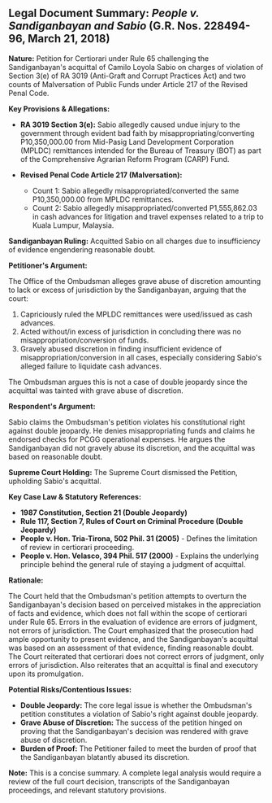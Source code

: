 ## Legal Document Summary: *People v. Sandiganbayan and Sabio* (G.R. Nos. 228494-96, March 21, 2018)

**Nature:** Petition for Certiorari under Rule 65 challenging the Sandiganbayan's acquittal of Camilo Loyola Sabio on charges of violation of Section 3(e) of RA 3019 (Anti-Graft and Corrupt Practices Act) and two counts of Malversation of Public Funds under Article 217 of the Revised Penal Code.

**Key Provisions & Allegations:**

*   **RA 3019 Section 3(e):** Sabio allegedly caused undue injury to the government through evident bad faith by misappropriating/converting P10,350,000.00 from Mid-Pasig Land Development Corporation (MPLDC) remittances intended for the Bureau of Treasury (BOT) as part of the Comprehensive Agrarian Reform Program (CARP) Fund.

*   **Revised Penal Code Article 217 (Malversation):**

    *   Count 1:  Sabio allegedly misappropriated/converted the same P10,350,000.00 from MPLDC remittances.
    *   Count 2: Sabio allegedly misappropriated/converted P1,555,862.03 in cash advances for litigation and travel expenses related to a trip to Kuala Lumpur, Malaysia.

**Sandiganbayan Ruling:** Acquitted Sabio on all charges due to insufficiency of evidence engendering reasonable doubt.

**Petitioner's Argument:**

The Office of the Ombudsman alleges grave abuse of discretion amounting to lack or excess of jurisdiction by the Sandiganbayan, arguing that the court:

1.  Capriciously ruled the MPLDC remittances were used/issued as cash advances.
2.  Acted without/in excess of jurisdiction in concluding there was no misappropriation/conversion of funds.
3.  Gravely abused discretion in finding insufficient evidence of misappropriation/conversion in all cases, especially considering Sabio's alleged failure to liquidate cash advances.

The Ombudsman argues this is not a case of double jeopardy since the acquittal was tainted with grave abuse of discretion.

**Respondent's Argument:**

Sabio claims the Ombudsman's petition violates his constitutional right against double jeopardy. He denies misappropriating funds and claims he endorsed checks for PCGG operational expenses. He argues the Sandiganbayan did not gravely abuse its discretion, and the acquittal was based on reasonable doubt.

**Supreme Court Holding:** The Supreme Court dismissed the Petition, upholding Sabio's acquittal.

**Key Case Law & Statutory References:**

*   **1987 Constitution, Section 21 (Double Jeopardy)**
*   **Rule 117, Section 7, Rules of Court on Criminal Procedure (Double Jeopardy)**
*   **People v. Hon. Tria-Tirona, 502 Phil. 31 (2005)** - Defines the limitation of review in certiorari proceeding.
*   **People v. Hon. Velasco, 394 Phil. 517 (2000)** - Explains the underlying principle behind the general rule of staying a judgment of acquittal.

**Rationale:**

The Court held that the Ombudsman's petition attempts to overturn the Sandiganbayan's decision based on perceived mistakes in the appreciation of facts and evidence, which does not fall within the scope of certiorari under Rule 65. Errors in the evaluation of evidence are errors of judgment, not errors of jurisdiction. The Court emphasized that the prosecution had ample opportunity to present evidence, and the Sandiganbayan's acquittal was based on an assessment of that evidence, finding reasonable doubt. The Court reiterated that certiorari does not correct errors of judgment, only errors of jurisdiction. Also reiterates that an acquittal is final and executory upon its promulgation.

**Potential Risks/Contentious Issues:**

*   **Double Jeopardy:** The core legal issue is whether the Ombudsman's petition constitutes a violation of Sabio's right against double jeopardy.
*   **Grave Abuse of Discretion:** The success of the petition hinged on proving that the Sandiganbayan's decision was rendered with grave abuse of discretion.
*   **Burden of Proof:** The Petitioner failed to meet the burden of proof that the Sandiganbayan blatantly abused its discretion.

**Note:** This is a concise summary. A complete legal analysis would require a review of the full court decision, transcripts of the Sandiganbayan proceedings, and relevant statutory provisions.
